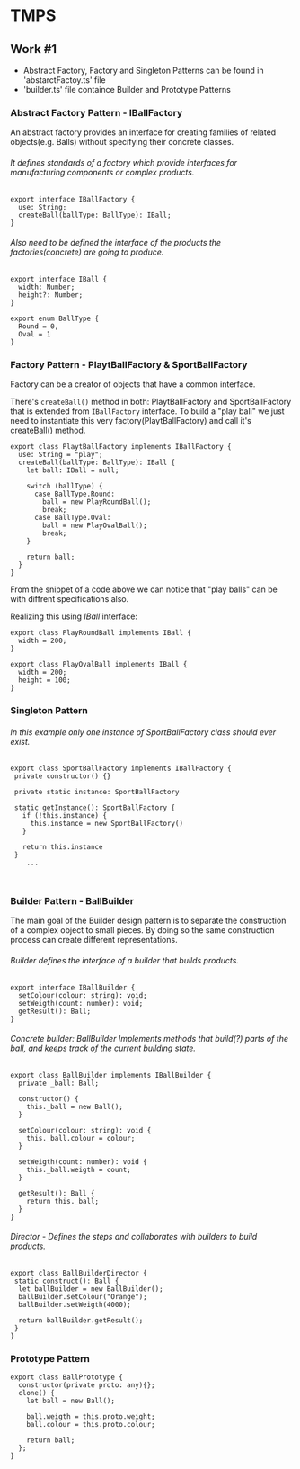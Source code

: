 # TMPS

## Work #1

 - Abstract Factory, Factory and Singleton Patterns can be found in 'abstarctFactoy.ts' file
 - 'builder.ts' file containce Builder and Prototype Patterns

### **Abstract Factory Pattern - IBallFactory**

An abstract factory provides an interface for creating families of related objects(e.g. Balls) without specifying their concrete classes.
###### It defines standards of a factory which provide interfaces for manufacturing components or complex products.
```
export interface IBallFactory {
  use: String;
  createBall(ballType: BallType): IBall;
}
```
###### Also need to be defined the interface of the products the factories(concrete) are going to produce.
```
export interface IBall {
  width: Number;
  height?: Number;
}
  
export enum BallType {
  Round = 0,
  Oval = 1
}  
```

### **Factory Pattern - PlaytBallFactory & SportBallFactory**
Factory can be a creator of objects that have a common interface. 

There's `createBall()` method in both: PlaytBallFactory and SportBallFactory that is extended from `IBallFactory` interface.
To build a "play ball" we just need to instantiate this very factory(PlaytBallFactory) and call it's createBall() method.

```
export class PlaytBallFactory implements IBallFactory {
  use: String = "play";
  createBall(ballType: BallType): IBall {
    let ball: IBall = null;

    switch (ballType) {
      case BallType.Round:
        ball = new PlayRoundBall();
        break;
      case BallType.Oval:
        ball = new PlayOvalBall();
        break;
    }

    return ball;
  }
}
```

From the snippet of a code above we can notice that "play balls" can be with diffrent specifications also.

Realizing this using *IBall* interface:
```
export class PlayRoundBall implements IBall {
  width = 200;
}

export class PlayOvalBall implements IBall {
  width = 200;
  height = 100;
}
```
### **Singleton Pattern**
###### In this example only one instance of SportBallFactory class should ever exist.
```
export class SportBallFactory implements IBallFactory {
 private constructor() {}

 private static instance: SportBallFactory

 static getInstance(): SportBallFactory {
   if (!this.instance) {
     this.instance = new SportBallFactory()
   }

   return this.instance
 }
    ...
    
    
```
### **Builder Pattern - BallBuilder**
The main goal of the Builder design pattern is to separate the construction of a complex object to small pieces. By doing so the same construction process can create different representations.

###### Builder defines the interface of a builder that builds products.
```
export interface IBallBuilder {
  setColour(colour: string): void;
  setWeigth(count: number): void;
  getResult(): Ball;
}
```
###### Concrete builder: BallBuilder Implements methods that build(?) parts of the ball, and keeps track of the current building state.
```
export class BallBuilder implements IBallBuilder {        
  private _ball: Ball;

  constructor() {
    this._ball = new Ball();
  }

  setColour(colour: string): void {
    this._ball.colour = colour;
  }

  setWeigth(count: number): void {
    this._ball.weigth = count;
  }

  getResult(): Ball {
    return this._ball;
  }
}
```

###### Director - Defines the steps and collaborates with builders to build products.
```
export class BallBuilderDirector {
 static construct(): Ball {
  let ballBuilder = new BallBuilder();
  ballBuilder.setColour("Orange");
  ballBuilder.setWeigth(4000);

  return ballBuilder.getResult();
 }
}
```

### Prototype Pattern
```
export class BallPrototype {
  constructor(private proto: any){};
  clone() {
    let ball = new Ball();

    ball.weigth = this.proto.weight;
    ball.colour = this.proto.colour;

    return ball;
  };
}
```
